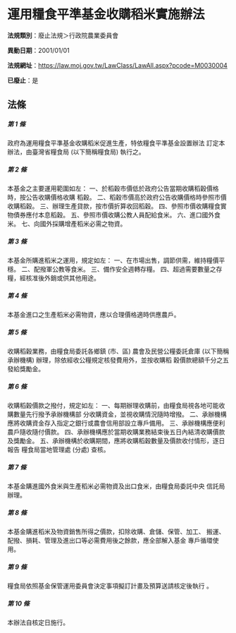 # 運用糧食平準基金收購稻米實施辦法

**法規類別**：廢止法規＞行政院農業委員會

**異動日期**：2001/01/01  

**法規網址**：https://law.moj.gov.tw/LawClass/LawAll.aspx?pcode=M0030004

**已廢止**：是



## 法條
##### 第 1 條
政府為運用糧食平準基金收購稻米促進生產，特依糧食平準基金設置辦法
訂定本辦法，由臺灣省糧食局 (以下簡稱糧食局) 執行之。

##### 第 2 條
本基金之主要運用範圍如左：
一、於稻穀市價低於政府公告當期收購稻穀價格時，按公告收購價格收購
    稻穀。
二、稻穀市價高於政府公告收購價格時參照市價收購稻穀。
三、辦理生產貸款，按市價折算收回稻穀。
四、參照市價收購糧食實物債券應付本息稻穀。
五、參照市價收購公教人員配給食米。
六、進口國外食米。
七、向國外採購增產稻米必需之物資。


##### 第 3 條
本基金所購進稻米之運用，規定如左：
一、在市場出售，調節供需，維持糧價平穩。
二、配撥軍公教等食米。
三、備作安全週轉存糧。
四、超過需要數量之存糧，經核准後外銷或供其他用途。


##### 第 4 條
本基金進口之生產稻米必需物資，應以合理價格適時供應農戶。

##### 第 5 條
收購稻穀業務，由糧食局委託各鄉鎮 (市、區) 農會及民營公糧委託倉庫
 (以下簡稱承辦機構) 辦理，除依經收公糧規定核發費用外，並按收購稻
穀價款總額千分之五發給獎勵金。

##### 第 6 條
收購稻穀價款之撥付，規定如左：
一、每期辦理收購前，由糧食局視各地可能收購數量先行撥予承辦機構部
    分收購資金，並視收購情況隨時增撥。
二、承辦機構應將收購資金存入指定之銀行或農會信用部設立專戶備用。
三、承辦機構應便利農戶隨收隨付價款。
四、承辦機構應於當期收購業務結束後五日內結清收購價款及獎勵金。
五、承辦機構於收購期間，應將收購稻穀數量及價款收付情形，逐日報告
    糧食局當地管理處 (分處) 查核。


##### 第 7 條
本基金購進國外食米與生產稻米必需物資及出口食米，由糧食局委託中央
信託局辦理。

##### 第 8 條
本基金購進稻米及物資銷售所得之價款，扣除收購、倉儲、保管、加工、
搬運、配撥、損耗、管理及進出口等必需費用後之餘款，應全部解入基金
專戶循環使用。

##### 第 9 條
糧食局依照基金保管運用委員會決定事項擬訂計畫及預算送請核定後執行
。

##### 第 10 條
本辦法自核定日施行。


